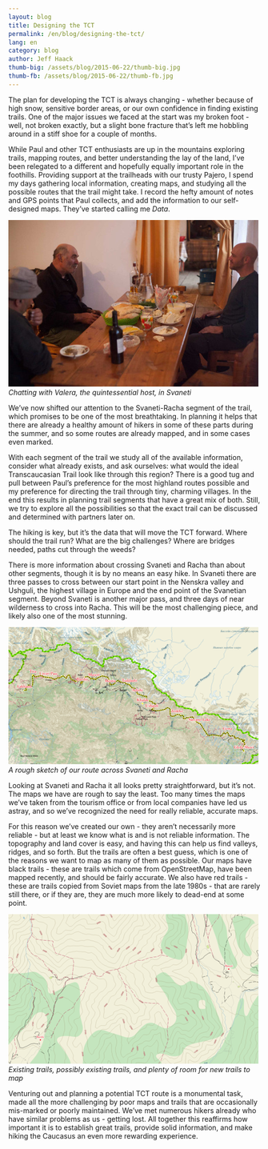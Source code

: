 ```yaml
---
layout: blog
title: Designing the TCT
permalink: /en/blog/designing-the-tct/
lang: en
category: blog
author: Jeff Haack
thumb-big: /assets/blog/2015-06-22/thumb-big.jpg
thumb-fb: /assets/blog/2015-06-22/thumb-fb.jpg
---
```


The plan for developing the TCT is always changing - whether because of high snow, sensitive border areas, or our own confidence in finding existing trails. One of the major issues we faced at the start was my broken foot - well, not broken exactly, but a slight bone fracture that’s left me hobbling around in a stiff shoe for a couple of months.

While Paul and other TCT enthusiasts are up in the mountains exploring trails, mapping routes, and better understanding the lay of the land, I’ve been relegated to a different and hopefully equally important role in the foothills. Providing support at the trailheads with our trusty Pajero, I spend my days gathering local information, creating maps, and studying all the possible routes that the trail might take. I record the hefty amount of notes and GPS points that Paul collects, and add the information to our self-designed maps. They’ve started calling me *Data*.

![image01][]
*Chatting with Valera, the quintessential host, in Svaneti*

We’ve now shifted our attention to the Svaneti-Racha segment of the trail, which promises to be one of the most breathtaking. In planning it helps that there are already a healthy amount of hikers in some of these parts during the summer, and so some routes are already mapped, and in some cases even marked.

With each segment of the trail we study all of the available information, consider what already exists, and ask ourselves: what would the ideal Transcaucasian Trail look like through this region? There is a good tug and pull between Paul’s preference for the most highland routes possible and my preference for directing the trail through tiny, charming villages. In the end this results in planning trail segments that have a great mix of both. Still, we try to explore all the possibilities so that the exact trail can be discussed and determined with partners later on.

The hiking is key, but it’s the data that will move the TCT forward. Where should the trail run? What are the big challenges? Where are bridges needed, paths cut through the weeds?

There is more information about crossing Svaneti and Racha than about other segments, though it is by no means an easy hike. In Svaneti there are three passes to cross between our start point in the Nenskra valley and Ushguli, the highest village in Europe and the end point of the Svanetian segment. Beyond Svaneti is another major pass, and three days of near wilderness to cross into Racha. This will be the most challenging piece, and likely also one of the most stunning.

![image02][]
*A rough sketch of our route across Svaneti and Racha*

Looking at Svaneti and Racha it all looks pretty straightforward, but it’s not. The maps we have are rough to say the least. Too many times the maps we’ve taken from the tourism office or from local companies have led us astray, and so we’ve recognized the need for really reliable, accurate maps.

For this reason we’ve created our own - they aren’t necessarily more reliable - but at least we know what is and is not reliable information. The topography and land cover is easy, and having this can help us find valleys, ridges, and so forth. But the trails are often a best guess, which is one of the reasons we want to map as many of them as possible. Our maps have black trails - these are trails which come from OpenStreetMap, have been mapped recently, and should be fairly accurate. We also have red trails - these are trails copied from Soviet maps from the late 1980s - that are rarely still there, or if they are, they are much more likely to dead-end at some point.

![image03][]
*Existing trails, possibly existing trails, and plenty of room for new trails to map*

Venturing out and planning a potential TCT route is a monumental task, made all the more challenging by poor maps and trails that are occasionally mis-marked or poorly maintained. We’ve met numerous hikers already who have similar problems as us - getting lost. All together this reaffirms how important it is to establish great trails, provide solid information, and make hiking the Caucasus an even more rewarding experience.



[image01]: /assets/blog/2015-06-22/image01.jpg
[image02]: /assets/blog/2015-06-22/image02.png
[image03]: /assets/blog/2015-06-22/image03.png







